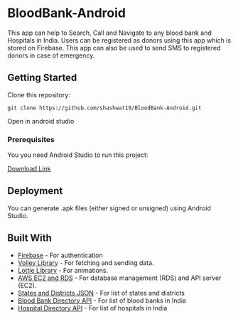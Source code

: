 # BloodBank-Android
This app can help to Search, Call and Navigate to any blood bank and Hospitals in India. Users can be registered as donors using this app which is stored on Firebase. This app can also be used to send SMS to registered donors in case of emergency.

## Getting Started

Clone this repository:

```
git clone https://github.com/shashwat19/BloodBank-Android.git
```

Open in android studio

### Prerequisites

You you need Android Studio to run this project:

[Download Link](https://developer.android.com/studio)


## Deployment

You can generate .apk files (either signed or unsigned) using Android Studio. 

## Built With

* [Firebase](http://firebase.google.com/) - For authentication
* [Volley Library](https://github.com/google/volley) - For fetching
and sending data.
* [Lottie Library](https://github.com/airbnb/lottie) - For animations.
* [AWS EC2 and RDS](https://aws.amazon.com/) - For database management (RDS) and API server (EC2).
* [States and Districts JSON](https://github.com/sab99r/Indian-States-And-Districts) - For list of states and districts
* [Blood Bank Directory API](https://data.gov.in/resources/blood-bank-directory-updated-till-last-month/api) - For list of blood banks in India
* [Hospital Directory API](https://data.gov.in/resources/hospital-directory-geo-code-september-2015/api) - For list of hospitals in India




